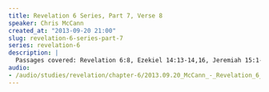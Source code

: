 ```yaml
--- 
title: Revelation 6 Series, Part 7, Verse 8
speaker: Chris McCann
created_at: "2013-09-20 21:00"
slug: revelation-6-series-part-7
series: revelation-6
description: |
  Passages covered: Revelation 6:8, Ezekiel 14:13-14,16, Jeremiah 15:1-4.
audio: 
- /audio/studies/revelation/chapter-6/2013.09.20_McCann_-_Revelation_6_Series_Part_7.yaml
---
```

